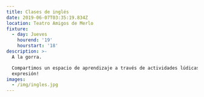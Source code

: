 ```yaml
---
title: Clases de inglés
date: 2019-06-07T03:35:19.834Z
location: Teatro Amigos de Merlo
fixture:
  - day: Jueves
    hourend: '19'
    hourstart: '18'
description: >-
  A la gorra.

  Compartimos un espacio de aprendizaje a través de actividades lúdicas y de
  expresión!
images:
  - /img/ingles.jpg
---
```


